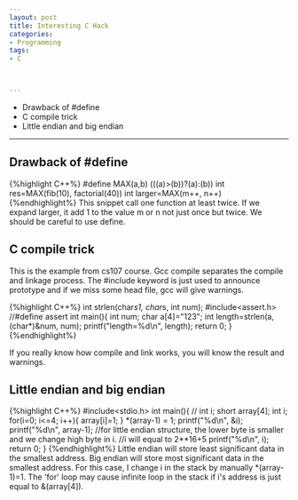 ```yaml
---
layout: post
title: Interesting C Hack
categories:
- Programming
tags:
- C



---
```

* Drawback of #define
* C compile trick
* Little endian and big endian 


---
<!-- insert ![RainFall](/png/2012RainFall.png?raw=true) -->
<!-- insert hyper []() -->
<!-- insert code {%highlight python%} {%endhighlight%} -->
<!-- insert code {%highlight C++%} {%endhighlight%} -->

## Drawback of #define
{%highlight C++%}
#define MAX(a,b) (((a)>(b))?(a):(b))
int res=MAX(fib(10), factorial(40))
int larger=MAX(m++, n++)
{%endhighlight%}
This snippet call one function at least twice. If we expand larger, it add 1 to the value m or n not just once but twice. We should be careful to use define.

## C compile trick
This is the example from cs107 course. Gcc compile separates the compile and linkage process. The #include keyword is just used to announce prototype and if we miss some head file, gcc will give warnings.

{%highlight C++%}
int strlen(char*s1, char*s, int num);
#include<assert.h> //#define assert
int main(){
  int num;
  char a[4]="123";
  int length=strlen(a,(char*)&num, num);
  printf("length=%d\n", length);
  return 0;
}
{%endhighlight%}

If you really know how compile and link works, you will know the result and warnings. 

## Little endian and big endian
{%highlight C++%}
#include<stdio.h>
int main(){
  //  int i;
  short array[4];
  int i;
  for(i=0; i<=4; i++){
    array[i]=1;
  }
  *(array-1) = 1;
  printf("%d\n", &i);
  printf("%d\n", array-1);
  //for little endian structure, the lower byte is smaller and we change high byte in i.
  //i will equal to 2**16+5
  printf("%d\n", i);
  return 0;
}
{%endhighlight%}
Little endian will store least significant data in the smallest address. Big endian will store most significant data in the smallest address. For this  case, I change i in the stack by manually *(array-1)=1. The 'for' loop may cause infinite loop in the stack if i's address is just equal to &(array[4]).
